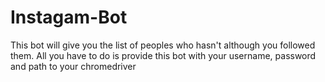 # Instagam-Bot
This bot will give you the list of peoples who hasn't although you followed them.
All you have to do is provide this bot with your username, password and path to your chromedriver
